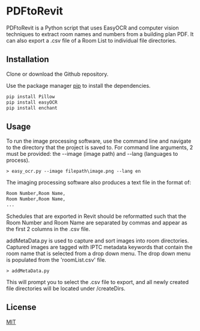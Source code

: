 # PDFtoRevit

PDFtoRevit is a Python script that uses EasyOCR and computer vision techniques to extract room names and numbers from a building plan PDF. It can also export a .csv file of a Room List to individual file directories.

## Installation

Clone or download the Github repository.

Use the package manager [pip](https://pip.pypa.io/en/stable/) to install the dependencies.

```bash
pip install Pillow
pip install easyOCR
pip install enchant
```

## Usage
To run the image processing software, use the command line and navigate to the directory that the project is saved to. For command line arguments, 2 must be provided: the --image (image path) and --lang (languages to process).
```console
> easy_ocr.py --image filepath\image.png --lang en
```

The imaging processing software also produces a text file in the format of:
```bash
Room Number,Room Name,
Room Number,Room Name,
...
```
Schedules that are exported in Revit should be reformatted such that the Room Number and Room Name are separated by commas and appear as the first 2 columns in the .csv file.

addMetaData.py is used to capture and sort images into room directories. Captured images are tagged with IPTC metadata keywords that contain the room name that is selected from a drop down menu. The drop down menu is populated from the 'roomList.csv' file.

```console
> addMetaData.py
```

This will prompt you to select the .csv file to export, and all newly created file directories will be located under /createDirs.
## License
[MIT](https://choosealicense.com/licenses/mit/)
